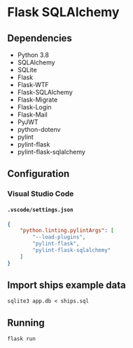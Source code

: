 # Flask SQLAlchemy

## Dependencies

- Python 3.8
- SQLAlchemy
- SQLite
- Flask
- Flask-WTF
- Flask-SQLAlchemy
- Flask-Migrate
- Flask-Login
- Flask-Mail
- PyJWT
- python-dotenv
- pylint
- pylint-flask
- pylint-flask-sqlalchemy

## Configuration

### Visual Studio Code

#### `.vscode/settings.json`

```json
{
    "python.linting.pylintArgs": [
        "--load-plugins",
        "pylint-flask",
        "pylint-flask-sqlalchemy"
    ]
}
```

## Import ships example data

```
sqlite3 app.db < ships.sql
```

## Running

```
flask run
```

